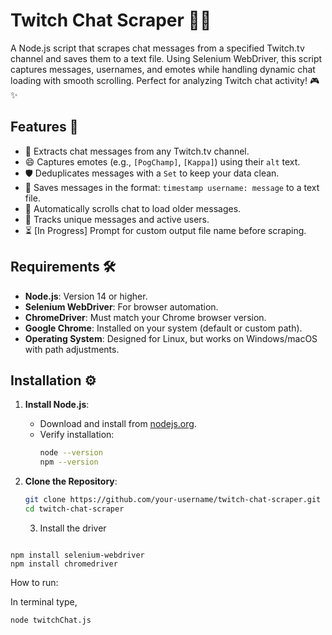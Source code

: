 # Twitch Chat Scraper 🚀💬

A Node.js script that scrapes chat messages from a specified Twitch.tv channel and saves them to a text file. Using Selenium WebDriver, this script captures messages, usernames, and emotes while handling dynamic chat loading with smooth scrolling. Perfect for analyzing Twitch chat activity! 🎮✨

## Features 🌟

- 📩 Extracts chat messages from any Twitch.tv channel.
- 😄 Captures emotes (e.g., `[PogChamp]`, `[Kappa]`) using their `alt` text.
- 🛡️ Deduplicates messages with a `Set` to keep your data clean.
- 💾 Saves messages in the format: `timestamp username: message` to a text file.
- 🔄 Automatically scrolls chat to load older messages.
- 👥 Tracks unique messages and active users.
- ⏳ [In Progress] Prompt for custom output file name before scraping.

## Requirements 🛠️

- **Node.js**: Version 14 or higher.
- **Selenium WebDriver**: For browser automation.
- **ChromeDriver**: Must match your Chrome browser version.
- **Google Chrome**: Installed on your system (default or custom path).
- **Operating System**: Designed for Linux, but works on Windows/macOS with path adjustments.

## Installation ⚙️

1. **Install Node.js**:

   - Download and install from [nodejs.org](https://nodejs.org).
   - Verify installation:
     ```bash
     node --version
     npm --version
     ```

2. **Clone the Repository**:
   ```bash
   git clone https://github.com/your-username/twitch-chat-scraper.git
   cd twitch-chat-scraper
   ```


   3. Install the driver

```

npm install selenium-webdriver
npm install chromedriver

```

How to run:

In terminal type,
```
node twitchChat.js
```